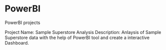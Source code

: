 # PowerBI
PowerBI projects 

Project Name: Sample Superstore Analysis 
Description: Anlaysis of Sample Superstore data with the help of PowerBI tool and create a interactive Dashboard.
